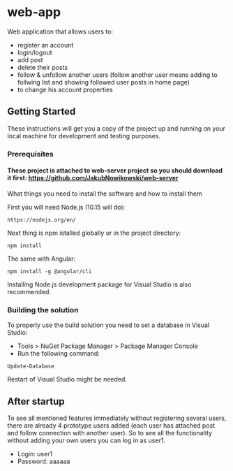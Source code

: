# web-app

Web application that allows users to:
- register an account
- login/logout
- add post
- delete their posts
- follow & unfollow another users (follow another user means adding to follwing list and showing followed user posts in home page)
- to change his account properties

## Getting Started

These instructions will get you a copy of the project up and running on your local machine for development and testing purposes.

### Prerequisites

#### These project is attached to web-server project so you should download it first: https://github.com/JakubNowikowski/web-server 

What things you need to install the software and how to install them

First you will need Node.js (10.15 will do):
```
https://nodejs.org/en/
```

Next thing is npm istalled globally or in the project directory:
```
npm install
```

The same with Angular:
```
npm install -g @angular/cli
```

Installing Node.js development package for Visual Studio is also recommended.

### Building the solution

To properly use the build solution you need to set a database in Visual Studio:
* Tools > NuGet Package Manager > Package Manager Console
* Run the following command:
```
Update-Database
```
Restart of Visual Studio might be needed.

## After startup

To see all mentioned features immediately without registering several users, there are already 4 prototype users added (each user has attached post and follow connection with another user). So to see all the functionality without adding your own users you can log in as user1. 

* Login: user1
* Password: aaaaaa
